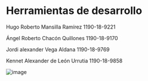 # Herramientas de desarrollo
Hugo Roberto Mansilla Ramírez      1190-18-9221

Ángel Roberto Chacón Quillones     1190-18-9170

Jordi alexander Vega Aldana            1190-18-9769

Kennet Alexander de León Urrutia   1190-18-9858

![image](https://user-images.githubusercontent.com/81053948/132443607-1492d395-4cda-4486-bd7d-0ec0d3daeb55.png)
